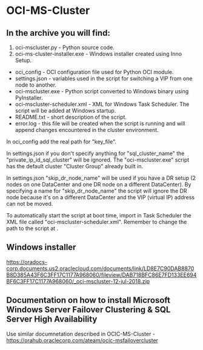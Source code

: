 # OCI-MS-Cluster

## In the archive you will find:

1. oci-mscluster.py - Python source code.
2. oci-ms-cluster-installer.exe - Windows installer created using Inno Setup.
  * oci_config - OCI configuration file used for Python OCI module.
  * settings.json - variables used in the script for switching a VIP from one node to another.
  * oci-mscluster.exe - Python script converted to Windows binary using PyInstaller.
  * oci-mscluster-scheduler.xml - XML for Windows Task Scheduler. The script will be added at Windows startup.
  * README.txt - short description of the script.
  * error.log - this file will be created when the script is running and will append changes encountered in the cluster environment.

In oci_config add the real path for "key_file".

In settings.json if you don't specify anything for "sql_cluster_name" the "private_ip_id_sql_cluster" will be ignored. The "oci-mscluster.exe" script has the default cluster "Cluster Group" already built in.

In settings.json "skip_dr_node_name" will be used if you have a DR setup (2 nodes on one DataCenter and one DR node on a different DataCenter). By specifying a name for "skip_dr_node_name" the script will ignore the DR node because it's on a different DataCenter and the VIP (virtual IP) address can not be moved.

To automatically start the script at boot time, import in Task Scheduler the XML file called "oci-mscluster-scheduler.xml". Remember to change the path to the script at <Command></Command>.

## Windows installer
https://oradocs-corp.documents.us2.oraclecloud.com/documents/link/LD8E7C90DAB8870B8D385A43F6C3FF17C1177A968060/fileview/DAB718BFC86E7FD133EE694BF6C3FF17C1177A968060/_oci-mscluster-12-jul-2018.zip

## Documentation on how to install Microsoft Windows Server Failover Clustering & SQL Server High Availability
Use similar documnetation described in OCIC-MS-Cluster - https://orahub.oraclecorp.com/ateam/ocic-msfailovercluster